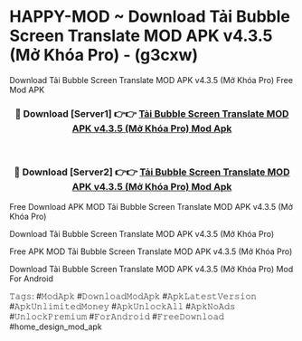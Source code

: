 # HAPPY-MOD ~ Download Tải Bubble Screen Translate MOD APK v4.3.5 (Mở Khóa Pro) - (g3cxw)
Download Tải Bubble Screen Translate MOD APK v4.3.5 (Mở Khóa Pro) Free Mod APK

<div align="center">
<h3>🔴 Download [Server1] 👉👉 <a href="https://apk-comot.site?title=Tải_Bubble_Screen_Translate_MOD_APK_v4.3.5_(Mở_Khóa_Pro)">Tải Bubble Screen Translate MOD APK v4.3.5 (Mở Khóa Pro) Mod Apk</a></h3><br>

<h3>🔴 Download [Server2] 👉👉 <a href="https://apk-comot.site?title=Tải_Bubble_Screen_Translate_MOD_APK_v4.3.5_(Mở_Khóa_Pro)">Tải Bubble Screen Translate MOD APK v4.3.5 (Mở Khóa Pro) Mod Apk</a></h3>
</div>


Free Download APK MOD Tải Bubble Screen Translate MOD APK v4.3.5 (Mở Khóa Pro)

Download Tải Bubble Screen Translate MOD APK v4.3.5 (Mở Khóa Pro) 

Free APK MOD Tải Bubble Screen Translate MOD APK v4.3.5 (Mở Khóa Pro) 

Download Tải Bubble Screen Translate MOD APK v4.3.5 (Mở Khóa Pro) Mod For Android

𝚃𝚊𝚐𝚜: #𝙼𝚘𝚍𝙰𝚙𝚔 #𝙳𝚘𝚠𝚗𝚕𝚘𝚊𝚍𝙼𝚘𝚍𝙰𝚙𝚔 #𝙰𝚙𝚔𝙻𝚊𝚝𝚎𝚜𝚝𝚅𝚎𝚛𝚜𝚒𝚘𝚗 #𝙰𝚙𝚔𝚄𝚗𝚕𝚒𝚖𝚒𝚝𝚎𝚍𝙼𝚘𝚗𝚎𝚢 #𝙰𝚙𝚔𝚄𝚗𝚕𝚘𝚌𝚔𝙰𝚕𝚕 #𝙰𝚙𝚔𝙽𝚘𝙰𝚍𝚜 #𝚄𝚗𝚕𝚘𝚌𝚔𝙿𝚛𝚎𝚖𝚒𝚞𝚖 #𝙵𝚘𝚛𝙰𝚗𝚍𝚛𝚘𝚒𝚍 #𝙵𝚛𝚎𝚎𝙳𝚘𝚠𝚗𝚕𝚘𝚊𝚍 #home_design_mod_apk